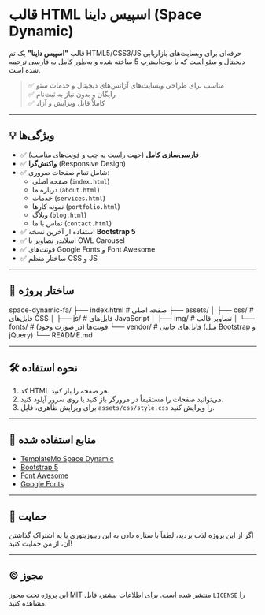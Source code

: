 # قالب HTML اسپیس داینا (Space Dynamic)

قالب **"اسپیس داینا"** یک تم HTML5/CSS3/JS حرفه‌ای برای وبسایت‌های بازاریابی دیجیتال و سئو است که با بوت‌استرپ 5 ساخته شده و به‌طور کامل به فارسی ترجمه شده است.

> ✅ مناسب برای طراحی وبسایت‌های آژانس‌های دیجیتال و خدمات سئو  
> ✅ رایگان و بدون نیاز به ثبت‌نام  
> ✅ کاملاً قابل ویرایش و آزاد

---

## 💡 ویژگی‌ها

- ✅ **فارسی‌سازی کامل** (جهت راست به چپ و فونت‌های مناسب)
- ✅ **واکنش‌گرا** (Responsive Design)
- ✅ شامل تمام صفحات ضروری:
  - صفحه اصلی (`index.html`)
  - درباره ما (`about.html`)
  - خدمات (`services.html`)
  - نمونه کارها (`portfolio.html`)
  - وبلاگ (`blog.html`)
  - تماس با ما (`contact.html`)
- ✅ استفاده از آخرین نسخه **Bootstrap 5**
- ✅ اسلایدر تصاویر با OWL Carousel
- ✅ فونت‌های Google Fonts و Font Awesome
- ✅ ساختار منظم CSS و JS

---

## 📁 ساختار پروژه
space-dynamic-fa/
├── index.html # صفحه اصلی
├── assets/
│ ├── css/ # فایل‌های CSS
│ ├── js/ # فایل‌های JavaScript
│ ├── img/ # تصاویر قالب
│ └── fonts/ # فونت‌ها (در صورت وجود)
└── vendor/ # فایل‌های جانبی (مثل Bootstrap و jQuery)
└── README.md 


---

## 🛠️ نحوه استفاده

1. کد HTML هر صفحه را باز کنید.
2. می‌توانید صفحات را مستقیماً در مرورگر باز کنید یا روی سرور آپلود کنید.
3. برای ویرایش ظاهری، فایل `assets/css/style.css` را ویرایش کنید.

---

## 📝 منابع استفاده شده

- [TemplateMo Space Dynamic](https://templatemo.com/tm-562-space-dynamic )
- [Bootstrap 5](https://getbootstrap.com/ )
- [Font Awesome](https://fontawesome.com/ )
- [Google Fonts](https://fonts.google.com/ )

---

## 🤝 حمایت

اگر از این پروژه لذت بردید، لطفاً با ستاره دادن به این ریپوزیتوری یا به اشتراک گذاشتن آن، از من حمایت کنید!

---

## © مجوز

این پروژه تحت مجوز MIT منتشر شده است. برای اطلاعات بیشتر، فایل `LICENSE` را مشاهده کنید.